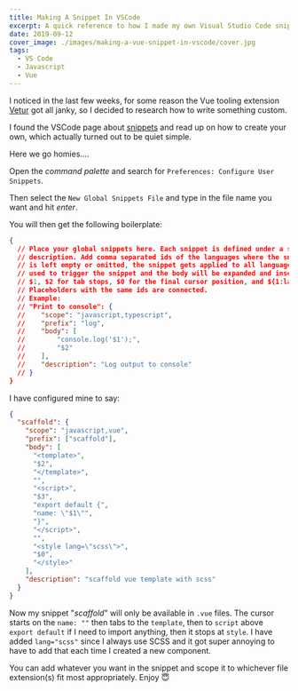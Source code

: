 ```yaml
---
title: Making A Snippet In VSCode
excerpt: A quick reference to how I made my own Visual Studio Code snippet.
date: 2019-09-12
cover_image: ./images/making-a-vue-snippet-in-vscode/cover.jpg
tags:
  - VS Code
  - Javascript
  - Vue
---
```


I noticed in the last few weeks, for some reason the Vue tooling extension [Vetur](https://marketplace.visualstudio.com/items?itemName=octref.vetur) got all janky, so I decided to research how to write something custom.

I found the VSCode page about [snippets](https://code.visualstudio.com/docs/editor/userdefinedsnippets#_create-your-own-snippets) and read up on how to create your own, which actually turned out to be quiet simple.

Here we go homies....

Open the _command palette_ and search for `Preferences: Configure User Snippets`.

Then select the `New Global Snippets File` and type in the file name you want and hit _enter_.

You will then get the following boilerplate:

```json
{
  // Place your global snippets here. Each snippet is defined under a snippet name and has a scope, prefix, body and
  // description. Add comma separated ids of the languages where the snippet is applicable in the scope field. If scope
  // is left empty or omitted, the snippet gets applied to all languages. The prefix is what is
  // used to trigger the snippet and the body will be expanded and inserted. Possible variables are:
  // $1, $2 for tab stops, $0 for the final cursor position, and ${1:label}, ${2:another} for placeholders.
  // Placeholders with the same ids are connected.
  // Example:
  // "Print to console": {
  // 	"scope": "javascript,typescript",
  // 	"prefix": "log",
  // 	"body": [
  // 		"console.log('$1');",
  // 		"$2"
  // 	],
  // 	"description": "Log output to console"
  // }
}
```

I have configured mine to say:

```json
{
  "scaffold": {
    "scope": "javascript,vue",
    "prefix": ["scaffold"],
    "body": [
      "<template>",
      "$2",
      "</template>",
      "",
      "<script>",
      "$3",
      "export default {",
      "name: \"$1\"",
      "}",
      "</script>",
      "",
      "<style lang=\"scss\">",
      "$0",
      "</style>"
    ],
    "description": "scaffold vue template with scss"
  }
}
```

Now my snippet "_scaffold_" will only be available in `.vue` files. The cursor starts on the `name: ""` then tabs to the `template`, then to `script` above `export default` if I need to import anything, then it stops at `style`. I have added `lang="scss"` since I always use SCSS and it got super annoying to have to add that each time I created a new component.

You can add whatever you want in the snippet and scope it to whichever file extension(s) fit most appropriately. Enjoy 😇
